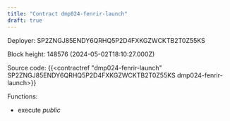 ```yaml
---
title: "Contract dmp024-fenrir-launch"
draft: true
---
```

Deployer: SP2ZNGJ85ENDY6QRHQ5P2D4FXKGZWCKTB2T0Z55KS


 



Block height: 148576 (2024-05-02T18:10:27.000Z)

Source code: {{<contractref "dmp024-fenrir-launch" SP2ZNGJ85ENDY6QRHQ5P2D4FXKGZWCKTB2T0Z55KS dmp024-fenrir-launch>}}

Functions:

* execute _public_
